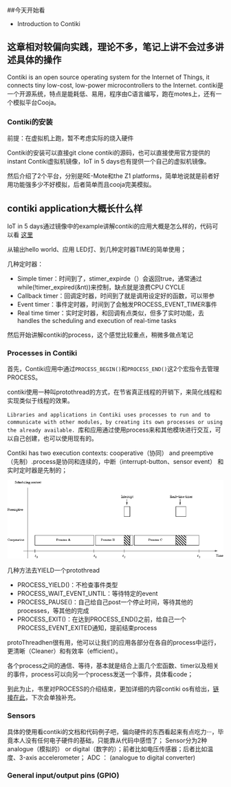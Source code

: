 ##今天开始看
- Introduction to Contiki

## 这章相对较偏向实践，理论不多，笔记上讲不会过多讲述具体的操作

Contiki is an open source operating system for the Internet of Things, it connects tiny low-cost, low-power microcontrollers 
to the Internet. contiki是一个开源系统，特点是能耗低、易用，程序由C语言编写，跑在motes上，还有一个模拟平台Cooja。

### Contiki的安装
前提：在虚拟机上跑，暂不考虑实际的烧入硬件

Contiki的安装可以直接git clone contiki的源码，也可以直接使用官方提供的instant Contiki虚拟机镜像，IoT in 5 days也有提供一个自己的虚拟机镜像。

然后介绍了2个平台，分别是RE-Mote和the Z1 platforms，简单地说就是前者好用功能强多少不好模拟，后者简单而且cooja完美模拟。

## contiki application大概长什么样

IoT in 5 days通过镜像中的example讲解contiki的应用大概是怎么样的，代码可以看 [这里](https://github.com/alignan/contiki/tree/iot-workshop/examples/zolertia/tutorial)

从输出hello world、应用 LED灯、到几种定时器TIME的简单使用；

几种定时器：

- Simple timer：时间到了，stimer_expirde（）会返回true，通常通过while(!timer_expired(&nt))来控制，缺点就是浪费CPU CYCLE
- Callback timer：回调定时器，时间到了就是调用设定好的函数，可以带参
- Event timer：事件定时器，时间到了会触发PROCESS_EVENT_TIMER事件
- Real time timer：实时定时器，和回调有点类似，但多了实时功能，去handles the scheduling and execution of real-time tasks

然后开始讲解contiki的process，这个感觉比较重点，稍微多做点笔记

### Processes in Contiki

首先，Contiki应用中通过`PROCESS_BEGIN()`和`PROCESS_END()`这2个宏指令去管理PROCESS。

contiki使用一种叫protothread的方式，在节省真正线程的开销下，来简化线程和实现类似于线程的效果。

`Libraries and applications in Contiki uses processes to run and to communicate with other modules, by creating its own processes
or using the already available. `库和应用通过使用process来和其他模块进行交互，可以自己创建，也可以使用现有的。

Contiki has two execution contexts: cooperative（协同） and preemptive（先制）.process是协同和连续的，中断（interrupt-button、sensor event）
和实时定时器是先制的；

![Execution contexts: processes and interrupts](https://raw.githubusercontent.com/adamchen233/Notes-for-IoT-in-5-days/master/pics/Execution%20contexts%20processes%20and%20interrupts.png)

几种方法去YIELD一个protothread
- PROCESS_YIELD()：不检查事件类型
- PROCESS_WAIT_EVENT_UNTIL：等待特定的event
- PROCESS_PAUSE()：自己给自己post一个停止时间，等待其他的processes，等其他的完成
- PROCESS_EXIT()：在达到PROCESS_END()之前，给自己一个PROCESS_EVENT_EXITED通知，提前结束process

protoThreadhen很有用，他可以让我们的应用各部分在各自的process中运行，更清晰（Cleaner）和有效率（efficient）。

各个process之间的通信、等待，基本就是结合上面几个宏函数、timer以及相关的事件，process可以向另一个process发送一个事件，具体看code；

到此为止，书里对PROCESS的介绍结束，更加详细的内容contiki os有给出，[链接在此](https://github.com/contiki-os/contiki/wiki/Processes)，下次会单独补充。

### Sensors
具体的使用看contiki的文档和代码例子吧，偏向硬件的东西看起来有点吃力···，毕竟本人没有任何电子硬件的基础，只能靠从代码中感悟了；
Sensor分为2种analogue（模拟的） or digital（数字的）；前者比如电压传感器；后者比如温度、3-axis accelerometer；
ADC ： (analogue to digital converter)

### General input/output pins (GPIO)
